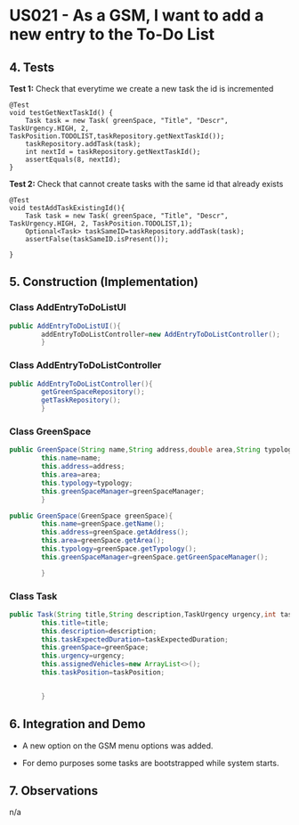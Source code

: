 # US021 - As a GSM, I want to add a new entry to the To-Do List

## 4. Tests

**Test 1:** Check that everytime we create a new task the id is incremented

	@Test
    void testGetNextTaskId() {
        Task task = new Task( greenSpace, "Title", "Descr", TaskUrgency.HIGH, 2, TaskPosition.TODOLIST,taskRepository.getNextTaskId());
        taskRepository.addTask(task);
        int nextId = taskRepository.getNextTaskId();
        assertEquals(8, nextId);
    }

**Test 2:** Check that cannot create tasks with the same id that already exists

    @Test
    void testAddTaskExistingId(){
        Task task = new Task( greenSpace, "Title", "Descr", TaskUrgency.HIGH, 2, TaskPosition.TODOLIST,1);
        Optional<Task> taskSameID=taskRepository.addTask(task);
        assertFalse(taskSameID.isPresent());

    }

## 5. Construction (Implementation)

### Class AddEntryToDoListUI

```java
public AddEntryToDoListUI(){
        addEntryToDoListController=new AddEntryToDoListController();
        }
```

### Class AddEntryToDoListController

```java
public AddEntryToDoListController(){
        getGreenSpaceRepository();
        getTaskRepository();
        }
```

### Class GreenSpace

```java
public GreenSpace(String name,String address,double area,String typology,String greenSpaceManager){
        this.name=name;
        this.address=address;
        this.area=area;
        this.typology=typology;
        this.greenSpaceManager=greenSpaceManager;
        }

public GreenSpace(GreenSpace greenSpace){
        this.name=greenSpace.getName();
        this.address=greenSpace.getAddress();
        this.area=greenSpace.getArea();
        this.typology=greenSpace.getTypology();
        this.greenSpaceManager=greenSpace.getGreenSpaceManager();

        }

```

### Class Task

```java
public Task(String title,String description,TaskUrgency urgency,int taskExpectedDuration,GreenSpace greenSpace,TaskPosition taskPosition){
        this.title=title;
        this.description=description;
        this.taskExpectedDuration=taskExpectedDuration;
        this.greenSpace=greenSpace;
        this.urgency=urgency;
        this.assignedVehicles=new ArrayList<>();
        this.taskPosition=taskPosition;


        }
```

## 6. Integration and Demo

* A new option on the GSM menu options was added.

* For demo purposes some tasks are bootstrapped while system starts.

## 7. Observations

n/a